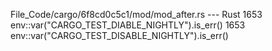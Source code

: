 File_Code/cargo/6f8cd0c5c1/mod/mod_after.rs --- Rust
1653     env::var("CARGO_TEST_DIABLE_NIGHTLY").is_err()                                                                                                      1653     env::var("CARGO_TEST_DISABLE_NIGHTLY").is_err()

